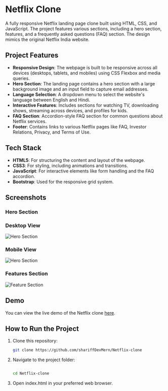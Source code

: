 # Netflix Clone

A fully responsive Netflix landing page clone built using HTML, CSS, and JavaScript. The project features various sections, including a hero section, features, and a frequently asked questions (FAQ) section. The design mimics the original Netflix India website.

## Project Features

- **Responsive Design**: The webpage is built to be responsive across all devices (desktops, tablets, and mobiles) using CSS Flexbox and media queries.
- **Hero Section**: The landing page contains a hero section with a large background image and an input field to capture email addresses.
- **Language Selection**: A dropdown menu to select the website's language between English and Hindi.
- **Interactive Features**: Includes sections for watching TV, downloading shows, streaming across devices, and profiles for kids.
- **FAQ Section**: Accordion-style FAQ section for common questions about Netflix services.
- **Footer**: Contains links to various Netflix pages like FAQ, Investor Relations, Privacy, and Terms of Use.

## Tech Stack

- **HTML5**: For structuring the content and layout of the webpage.
- **CSS3**: For styling, including animations and transitions.
- **JavaScript**: For interactive elements like form handling and the FAQ accordion.
- **Bootstrap**: Used for the responsive grid system.

## Screenshots

### Hero Section
### Desktop View
![Hero Section](https://i.ibb.co/ScB2VqW/Netflix-Desktop-View.png)

### Mobile View
![Hero Section](https://i.ibb.co/ScB2VqW/Netflix-Desktop-View.png)

### Features Section
![Feature Section](https://i.ibb.co/vcm2Qcq/enjoy-video-gif.gif)

## Demo

You can view the live demo of the Netflix clone [here]([https://your-netflix-clone-link.com](https://shariffdevmern.github.io/Netflix-clone/)).

## How to Run the Project

1. Clone this repository:
   ```bash
   git clone https://github.com/shariffDevMern/Netflix-clone
2. Navigate to the project folder:
   ```bash

   cd Netflix-clone
3. Open index.html in your preferred web browser.

